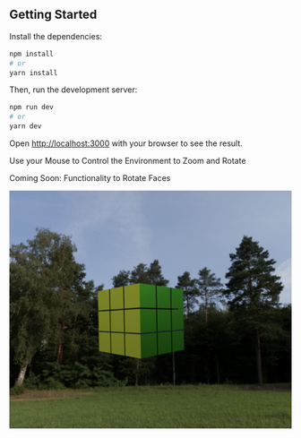 
## Getting Started

Install the dependencies:

```bash
npm install
# or
yarn install
```

Then, run the development server:

```bash
npm run dev
# or
yarn dev
```

Open [http://localhost:3000](http://localhost:3000) with your browser to see the result.

Use your Mouse to Control the Environment to Zoom and Rotate

Coming Soon: Functionality to Rotate Faces

![Demo](public/images/Sample.png)

